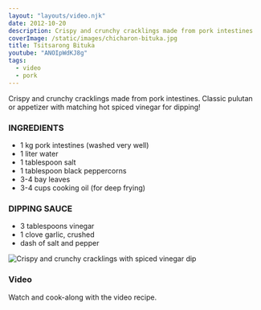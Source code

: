 ```yaml
---
layout: "layouts/video.njk"
date: 2012-10-20
description: Crispy and crunchy cracklings made from pork intestines
coverImage: /static/images/chicharon-bituka.jpg
title: Tsitsarong Bituka
youtube: "ANOIpWdKJ8g"
tags:
  - video
  - pork
---
```


Crispy and crunchy cracklings made from pork intestines. Classic pulutan or appetizer with matching hot spiced vinegar for dipping!

### INGREDIENTS
* 1 kg pork intestines (washed very well)
* 1 liter water
* 1 tablespoon salt
* 1 tablespoon black peppercorns
* 3-4 bay leaves
* 3-4 cups cooking oil (for deep frying)

### DIPPING SAUCE
* 3 tablespoons vinegar
* 1 clove garlic, crushed
* dash of salt and pepper

![Crispy and crunchy cracklings with spiced vinegar dip](/images/chicharon-bituka.jpg)

### Video
Watch and cook-along with the video recipe.

